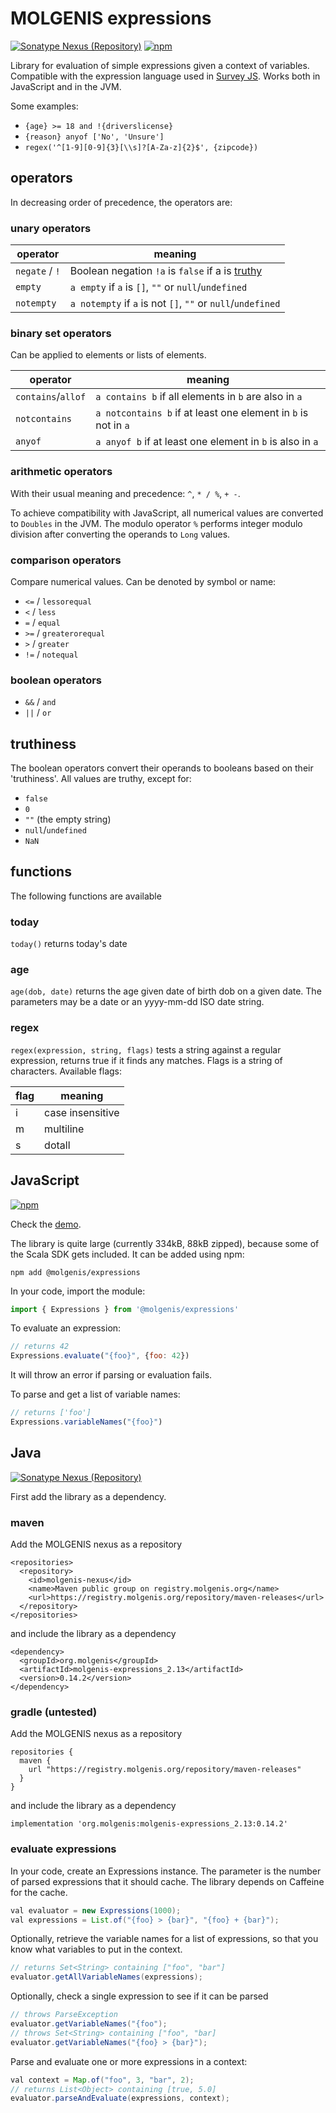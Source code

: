 # MOLGENIS expressions
[![Sonatype Nexus (Repository)](https://img.shields.io/nexus/maven-releases/org.molgenis/molgenis-expressions_2.13?server=https%3A%2F%2Fregistry.molgenis.org)](https://registry.molgenis.org/#browse/browse:maven-releases:org%2Fmolgenis%2Fmolgenis-expressions_2.13)
[![npm](https://img.shields.io/npm/v/@molgenis/expressions)](https://www.npmjs.com/package/@molgenis/expressions)

Library for evaluation of simple expressions given a context of variables.
Compatible with the expression language used in [Survey JS](https://github.com/surveyjs/survey-library/tree/master/src/expressions).
Works both in JavaScript and in the JVM.

Some examples:
* `{age} >= 18 and !{driverslicense}`
* `{reason} anyof ['No', 'Unsure']`
* `regex('^[1-9][0-9]{3}[\\s]?[A-Za-z]{2}$', {zipcode})`

## operators

In decreasing order of precedence, the operators are:
### unary operators
|operator|meaning|
|--------|-------|
| `negate` / `!` | Boolean negation `!a` is `false` if a is [truthy](#truthy) |
|`empty`      | `a empty` if `a` is `[]`, `""` or `null`/`undefined`       |
|`notempty`   | `a notempty` if `a` is not `[]`, `""` or `null`/`undefined`|

### binary set operators
Can be applied to elements or lists of elements.

|operator|meaning|
|--------|-------|
|`contains`/`allof` | `a contains b` if all elements in `b` are also in `a` |
| `notcontains` | `a notcontains b` if at least one element in `b` is not in `a` |
| `anyof` | `a anyof b` if at least one element in `b` is also in `a` |

### arithmetic operators
With their usual meaning and precedence: `^`, `* / %`, `+ -`.

To achieve compatibility with JavaScript, all numerical values are converted to `Doubles` in the
JVM. The modulo operator `%` performs integer modulo division after converting the operands to `Long`
values.

### comparison operators
Compare numerical values. Can be denoted by symbol or name:
* `<=` /  `lessorequal`
* `<` / `less`
* `=` / `equal`
* `>=` / `greaterorequal`
* `>` / `greater`
* `!=` / `notequal`
### boolean operators
* `&&` / `and`
* `||` / `or`

## <a name="truthy"></a>truthiness
The boolean operators convert their operands to booleans based on their
'truthiness'. All values are truthy, except for:
* `false`
* `0`
* `""` (the empty string)
* `null`/`undefined`
* `NaN`

## functions
The following functions are available

### today
`today()` returns today's date

### age
`age(dob, date)` returns the age given date of birth dob on a given date.
The parameters may be a date or an yyyy-mm-dd ISO date string.

### regex
`regex(expression, string, flags)` tests a string against a regular expression,
returns true if it finds any matches.
Flags is a string of characters. Available flags:

| flag | meaning |
|---|---------|
| i | case insensitive |
| m | multiline |
| s | dotall |

## JavaScript
[![npm](https://img.shields.io/npm/v/@molgenis/expressions)](https://www.npmjs.com/package/@molgenis/expressions)

Check the [demo](https://codepen.io/fdlk/full/GRWQjOB).

The library is quite large (currently 334kB, 88kB zipped), because some of the Scala SDK gets
included.
It can be added using npm:
```
npm add @molgenis/expressions
```
In your code, import the module:
```javascript
import { Expressions } from '@molgenis/expressions'
```
To evaluate an expression:
```javascript
// returns 42
Expressions.evaluate("{foo}", {foo: 42})
```
It will throw an error if parsing or evaluation fails.

To parse and get a list of variable names:
```javascript
// returns ['foo']
Expressions.variableNames("{foo}")
```
## Java
[![Sonatype Nexus (Repository)](https://img.shields.io/nexus/maven-releases/org.molgenis/molgenis-expressions_2.13?server=https%3A%2F%2Fregistry.molgenis.org)](https://registry.molgenis.org/#browse/browse:maven-releases:org%2Fmolgenis%2Fmolgenis-expressions_2.13)

First add the library as a dependency.
### maven
Add the MOLGENIS nexus as a repository
```
<repositories>
  <repository>
    <id>molgenis-nexus</id>
    <name>Maven public group on registry.molgenis.org</name>
    <url>https://registry.molgenis.org/repository/maven-releases</url>
  </repository>
</repositories>
```
and include the library as a dependency
```
<dependency>
  <groupId>org.molgenis</groupId>
  <artifactId>molgenis-expressions_2.13</artifactId>
  <version>0.14.2</version>
</dependency>
```
### gradle (untested)
Add the MOLGENIS nexus as a repository
```
repositories {
  maven {
    url "https://registry.molgenis.org/repository/maven-releases"
  }
}
```
and include the library as a dependency
```
implementation 'org.molgenis:molgenis-expressions_2.13:0.14.2'
```
### evaluate expressions
In your code, create an Expressions instance.
The parameter is the number of parsed expressions that it should cache.
The library depends on Caffeine for the cache.

```java
val evaluator = new Expressions(1000);
val expressions = List.of("{foo} > {bar}", "{foo} + {bar}");
```
Optionally, retrieve the variable names for a list of expressions, so that
you know what variables to put in the context.
```java
// returns Set<String> containing ["foo", "bar"]
evaluator.getAllVariableNames(expressions);
```

Optionally, check a single expression to see if it can be parsed
```java
// throws ParseException
evaluator.getVariableNames("{foo");
// throws Set<String> containing ["foo", "bar]
evaluator.getVariableNames("{foo} > {bar}");
```

Parse and evaluate one or more expressions in a context:
```java
val context = Map.of("foo", 3, "bar", 2);
// returns List<Object> containing [true, 5.0]
evaluator.parseAndEvaluate(expressions, context);
```
